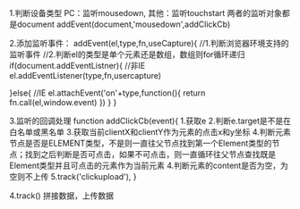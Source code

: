 1.判断设备类型
PC：监听mousedown,
其他：监听touchstart
两者的监听对象都是document
addEvent(document,'mousedown',addClickCb)

2.添加监听事件：
addEvent(el,type,fn,useCapture){
  //1.判断浏览器环境支持的监听事件
  //2.判断el的类型是单个元素还是数组，数组则for循环递归
  if(document.addEventListner){
    //非IE
    el.addEventListener(type,fn,usercapture)
    
  }else{
    //IE
    el.attachEvent('on'+type,function(){
      return fn.call(el,window.event)
    })
  }
}

3.监听的回调处理
function addClickCb(event){
  1.获取e
  2.判断e.target是不是在白名单或黑名单
  3.获取当前clientX和clientY作为元素的点击x和y坐标
  4.判断元素节点是否是ELEMENT类型，不是则一直往父节点找到第一个Element类型的节点；找到之后判断是否可点击，如果不可点击，则一直循环往父节点查找既是Element类型并且可点击的元素作为当前元素
  4.判断元素的content是否为空，为空则不上传
  5.track('clickupload'),
}

4.track()
拼接数据，上传数据
